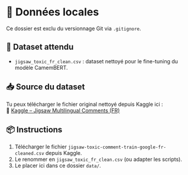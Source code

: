 # 📁 Données locales

Ce dossier est exclu du versionnage Git via `.gitignore`.

## 📝 Dataset attendu
- `jigsaw_toxic_fr_clean.csv` : dataset nettoyé pour le fine-tuning du modèle CamemBERT.

## 📥 Source du dataset
Tu peux télécharger le fichier original nettoyé depuis Kaggle ici :  
🔗 [Kaggle – Jigsaw Multilingual Comments (FR)](https://www.kaggle.com/datasets/miklgr500/jigsaw-train-multilingual-coments-google-api?select=jigsaw-toxic-comment-train-google-fr-cleaned.csv)

## 📦 Instructions
1. Télécharger le fichier `jigsaw-toxic-comment-train-google-fr-cleaned.csv` depuis Kaggle.
2. Le renommer en `jigsaw_toxic_fr_clean.csv` (ou adapter les scripts).
3. Le placer ici dans ce dossier `data/`.